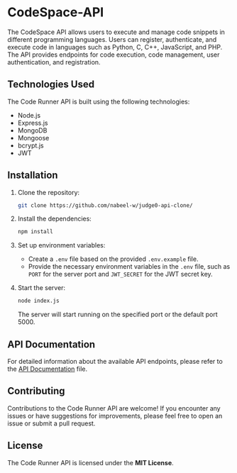 # CodeSpace-API

The CodeSpace API allows users to execute and manage code snippets in different programming languages. Users can register, authenticate, and execute code in languages such as Python, C, C++, JavaScript, and PHP. The API provides endpoints for code execution, code management, user authentication, and registration.

## Technologies Used

The Code Runner API is built using the following technologies:

- Node.js
- Express.js
- MongoDB
- Mongoose
- bcrypt.js
- JWT

## Installation

1. Clone the repository:

   ```bash
   git clone https://github.com/nabeel-w/judge0-api-clone/
   ```
2. Install the dependencies:

   ```bash
   npm install
   ```

3. Set up environment variables:
   
   - Create a `.env` file based on the provided `.env.example` file.
   - Provide the necessary environment variables in the `.env` file, such as `PORT` for the server port and `JWT_SECRET` for the JWT secret key.

4. Start the server:

   ```bash
   node index.js
   ```

   The server will start running on the specified port or the default port 5000.

## API Documentation

For detailed information about the available API endpoints, please refer to the [API Documentation](API-Docs.md) file.

## Contributing

Contributions to the Code Runner API are welcome! If you encounter any issues or have suggestions for improvements, please feel free to open an issue or submit a pull request.

## License

The Code Runner API is licensed under the **MIT License**.


